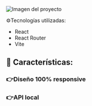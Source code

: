 <img src="https://github.com/JoseAlvarezMartinez/space-tourism-2024/assets/97672139/d496c2c9-8580-4172-94e9-9f8b4d113666" alt="Imagen del proyecto"/>

⚙️Tecnologías utilizadas:
<ul>
  <li>React</li>
  <li>React Router</li>
  <li>Vite</li>
</ul>

<h2>🔋 Características:</h2>

  <h3>👉Diseño 100% responsive</h3>
  <h3>👉API local</h3>

